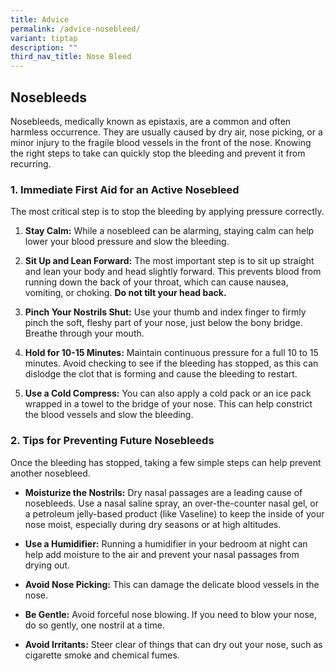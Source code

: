 ```yaml
---
title: Advice
permalink: /advice-nosebleed/
variant: tiptap
description: ""
third_nav_title: Nose Bleed
---
```

<h2>Nosebleeds</h2>
<p>Nosebleeds, medically known as epistaxis, are a common and often harmless
occurrence. They are usually caused by dry air, nose picking, or a minor
injury to the fragile blood vessels in the front of the nose. Knowing the
right steps to take can quickly stop the bleeding and prevent it from recurring.</p>
<p></p>
<h3>1. Immediate First Aid for an Active Nosebleed</h3>
<p></p>
<p>The most critical step is to stop the bleeding by applying pressure correctly.</p>
<ol>
<li>
<p><strong>Stay Calm:</strong> While a nosebleed can be alarming, staying
calm can help lower your blood pressure and slow the bleeding.</p>
</li>
<li>
<p><strong>Sit Up and Lean Forward:</strong> The most important step is to
sit up straight and lean your body and head slightly forward. This prevents
blood from running down the back of your throat, which can cause nausea,
vomiting, or choking. <strong>Do not tilt your head back.</strong>
</p>
</li>
<li>
<p><strong>Pinch Your Nostrils Shut:</strong> Use your thumb and index finger
to firmly pinch the soft, fleshy part of your nose, just below the bony
bridge. Breathe through your mouth.</p>
</li>
<li>
<p><strong>Hold for 10-15 Minutes:</strong> Maintain continuous pressure for
a full 10 to 15 minutes. Avoid checking to see if the bleeding has stopped,
as this can dislodge the clot that is forming and cause the bleeding to
restart.</p>
</li>
<li>
<p><strong>Use a Cold Compress:</strong> You can also apply a cold pack or
an ice pack wrapped in a towel to the bridge of your nose. This can help
constrict the blood vessels and slow the bleeding.</p>
<p></p>
</li>
</ol>
<p></p>
<h3>2. Tips for Preventing Future Nosebleeds</h3>
<p></p>
<p>Once the bleeding has stopped, taking a few simple steps can help prevent
another nosebleed.</p>
<ul>
<li>
<p><strong>Moisturize the Nostrils:</strong> Dry nasal passages are a leading
cause of nosebleeds. Use a nasal saline spray, an over-the-counter nasal
gel, or a petroleum jelly-based product (like Vaseline) to keep the inside
of your nose moist, especially during dry seasons or at high altitudes.</p>
</li>
<li>
<p><strong>Use a Humidifier:</strong> Running a humidifier in your bedroom
at night can help add moisture to the air and prevent your nasal passages
from drying out.</p>
</li>
<li>
<p><strong>Avoid Nose Picking:</strong> This can damage the delicate blood
vessels in the nose.</p>
</li>
<li>
<p><strong>Be Gentle:</strong> Avoid forceful nose blowing. If you need to
blow your nose, do so gently, one nostril at a time.</p>
</li>
<li>
<p><strong>Avoid Irritants:</strong> Steer clear of things that can dry out
your nose, such as cigarette smoke and chemical fumes.</p>
</li>
</ul>
<p></p>
